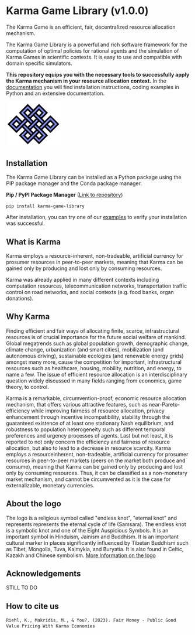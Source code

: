 # Karma Game Library (v1.0.0)

The Karma Game is an efficient, fair, decentralized resource allocation mechanism.

The Karma Game Library is a powerful and rich software framework for the computation of optimal policies for rational agents and the simulation of Karma Games in scientific contexts.
It is easy to use and compatible with domain specific simulators.

**This repository equips you with the necessary tools to successfully apply the Karma mechanism in your resource allocation context.**
In the [documentation](https://derkevinriehl.github.io/karma_game_library/) you will find installation instructions, coding examples in Python and an extensive documentation.

<img src="src/docs/source/_static/logo_light.svg" alt="KarmaKnot" style="width:150px;"/>

Installation
----------------------------------------------
The Karma Game Library can be installed as a Python package using the PIP package manager and the Conda package manager.

**Pip / PyPI Package Manager** ([Link to repository](https://pypi.org/project/karma-game-library/))

```
pip install karma-game-library
```

After installation, you can try one of our [examples](https://derkevinriehl.github.io/karma_game_library/gettingstarted.html) to verify your installation was successful.


What is Karma
----------------------------------------------
Karma employs a resource-inherent, non-tradeable,
artificial currency for prosumer resources in peer-to-peer
markets, meaning that Karma can be gained only
by producing and lost only by consuming resources.

Karma was already applied in many different contexts including computation
resources, telecommunication networks, transportation traffic control on road networks, and social contexts (e.g. food banks, organ donations).

Why Karma
----------------------------------------------

Finding efficient and fair ways of allocating finite,
scarce, infrastructural resources is of crucial importance
for the future social welfare of mankind. Global megatrends
such as global population growth, demographic
change, climate change, urbanization (and smart cities),
mobilization (and autonomous driving), sustainable ecologies
(and renewable energy grids) amongst many more,
cause the competition for important, infrastructural resources
such as healthcare, housing, mobility, nutrition,
and energy, to name a few. The issue of efficient resource
allocation is an interdisciplinary question widely discussed
in many fields ranging from economics, game theory, to
control.

Karma is a remarkable, circumvention-proof, economic
resource allocation mechanism, that offers various attractive
features, such as near-Pareto-efficiency while improving
fairness of resource allocation, privacy enhancement
through incentive incompatibility, stability
through the guaranteed existence of at least one stationary
Nash equilibrium, and robustness to population
heterogeneity such as different temporal preferences and
urgency processes of agents. Last but not least, it
is reported to not only concern the efficiency and fairness
of resource allocation, but also to lead to a decrease
in resource scarcity. Karma employs a resourceinherent,
non-tradeable, artificial currency for prosumer
resources in peer-to-peer markets (peers on the market
both produce and consume), meaning that Karma can
be gained only by producing and lost only by consuming
resources. Thus, it can be classified as a non-monetary
market mechanism, and cannot be circumvented as it is
the case for externalizable, monetary currencies.


About the logo
----------------------------------------------
The logo is a religious symbol called "endless knot", "eternal knot" and represents represents the eternal cycle of life (Samsara).
The endless knot is a symbolic knot and one of the Eight Auspicious Symbols. 
It is an important symbol in Hinduism, Jainism and Buddhism. 
It is an important cultural marker in places significantly influenced by Tibetan Buddhism such as Tibet, Mongolia, Tuva, Kalmykia, and Buryatia. 
It is also found in Celtic, Kazakh and Chinese symbolism. 
[More Information on the logo](https://en.wikipedia.org/wiki/Endless_knot)



Acknowledgements
----------------------------------------------
STILL TO DO

How to cite us
----------------------------------------------

```
Riehl, K., Makridis, M., & You?. (2023). Fair Money - Public Good Value Pricing With Karma Economies
```